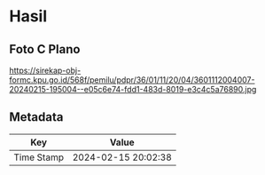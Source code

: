 # Hasil

## Foto C Plano

https://sirekap-obj-formc.kpu.go.id/568f/pemilu/pdpr/36/01/11/20/04/3601112004007-20240215-195004--e05c6e74-fdd1-483d-8019-e3c4c5a76890.jpg


## Metadata

| Key        | Value               |
| ---------- | ------------------- |
| Time Stamp | 2024-02-15 20:02:38 |



